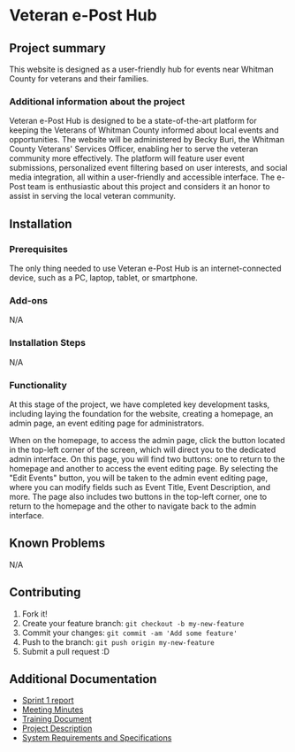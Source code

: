 # Veteran e-Post Hub

## Project summary

This website is designed as a user-friendly hub for events near Whitman County for veterans and their families.

### Additional information about the project

Veteran e-Post Hub is designed to be a state-of-the-art platform for keeping the Veterans of Whitman County informed about local events and opportunities. The website will be administered by Becky Buri, the Whitman County Veterans' Services Officer, enabling her to serve the veteran community more effectively. The platform will feature user event submissions, personalized event filtering based on user interests, and social media integration, all within a user-friendly and accessible interface. The e-Post team is enthusiastic about this project and considers it an honor to assist in serving the local veteran community.

## Installation

### Prerequisites

The only thing needed to use Veteran e-Post Hub is an internet-connected device, such as a PC, laptop, tablet, or smartphone.

### Add-ons

N/A

### Installation Steps

N/A

### Functionality

At this stage of the project, we have completed key development tasks, including laying the foundation for the website, creating a homepage, an admin page, an event editing page for administrators.

When on the  homepage, to access the admin page, click the button located in the top-left corner of the screen, which will direct you to the dedicated admin interface. On this page, you will find two buttons: one to return to the homepage and another to access the event editing page. By selecting the "Edit Events" button, you will be taken to the admin event editing page, where you can modify fields such as Event Title, Event Description, and more. The page also includes two buttons in the top-left corner, one to return to the homepage and the other to navigate back to the admin interface.

## Known Problems

N/A


## Contributing

1. Fork it!
2. Create your feature branch: `git checkout -b my-new-feature`
3. Commit your changes: `git commit -am 'Add some feature'`
4. Push to the branch: `git push origin my-new-feature`
5. Submit a pull request :D

## Additional Documentation

  * [Sprint 1 report](https://github.com/mmanning95/ACME26WCV-Cpts421/blob/main/Documentation/Sprint%20Reports/Sprint%201%20Report.md)
  * [Meeting Minutes](https://github.com/mmanning95/ACME26WCV-Cpts421/blob/main/Meeting%20Minutes/MoM.md)
  * [Training Document](https://github.com/mmanning95/ACME26WCV-Cpts421/blob/main/Training/training.md)
  * [Project Description](https://github.com/mmanning95/ACME26WCV-Cpts421/blob/main/Documentation/Sprint%201%20Documentation/Project_Description.docx)
  * [System Requirements and Specifications](https://github.com/mmanning95/ACME26WCV-Cpts421/blob/main/Documentation/Sprint%201%20Documentation/Requirements_and_Specifications_Template.docx)

